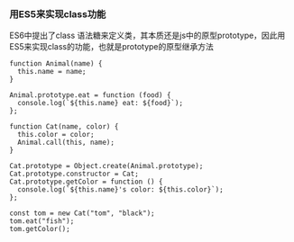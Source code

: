 ### 用ES5来实现class功能

ES6中提出了class 语法糖来定义类，其本质还是js中的原型prototype，因此用ES5来实现class的功能，也就是prototype的原型继承方法


```
function Animal(name) {
  this.name = name;
}

Animal.prototype.eat = function (food) {
  console.log(`${this.name} eat: ${food}`);
};

function Cat(name, color) {
  this.color = color;
  Animal.call(this, name);
}

Cat.prototype = Object.create(Animal.prototype);
Cat.prototype.constructor = Cat;
Cat.prototype.getColor = function () {
  console.log(`${this.name}'s color: ${this.color}`);
};

const tom = new Cat("tom", "black");
tom.eat("fish");
tom.getColor();

```